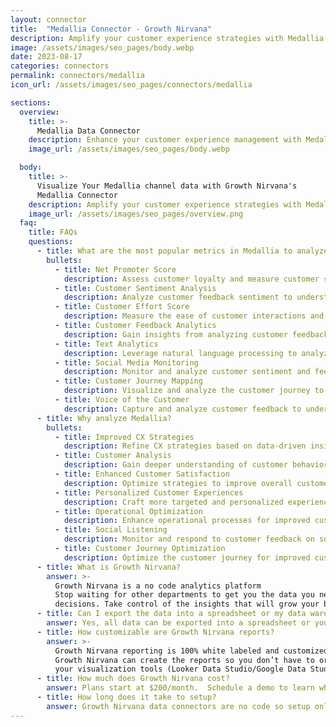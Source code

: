 ```yaml
---
layout: connector
title:  "Medallia Connector - Growth Nirvana"
description: Amplify your customer experience strategies with Medallia integration, gaining actionable insights from customer feedback analysis.
image: /assets/images/seo_pages/body.webp
date: 2023-08-17
categories: connectors
permalink: connectors/medallia
icon_url: /assets/images/seo_pages/connectors/medallia

sections:
  overview:
    title: >-
      Medallia Data Connector
    description: Enhance your customer experience management with Medallia integration. Seamlessly merge customer feedback data, unlocking insights that shape CX strategies, customer analysis, and operational excellence.
    image_url: /assets/images/seo_pages/body.webp

  body:
    title: >-
      Visualize Your Medallia channel data with Growth Nirvana's
      Medallia Connector
    description: Amplify your customer experience strategies with Medallia integration, gaining actionable insights from customer feedback analysis.
    image_url: /assets/images/seo_pages/overview.png
  faq:
    title: FAQs
    questions:
      - title: What are the most popular metrics in Medallia to analyze?
        bullets:
          - title: Net Promoter Score
            description: Assess customer loyalty and measure customer satisfaction.
          - title: Customer Sentiment Analysis
            description: Analyze customer feedback sentiment to understand customer sentiment and feedback trends.
          - title: Customer Effort Score
            description: Measure the ease of customer interactions and identify areas for improvement.
          - title: Customer Feedback Analytics
            description: Gain insights from analyzing customer feedback data to improve customer experiences.
          - title: Text Analytics
            description: Leverage natural language processing to analyze and extract insights from customer feedback text.
          - title: Social Media Monitoring
            description: Monitor and analyze customer sentiment and feedback on social media platforms.
          - title: Customer Journey Mapping
            description: Visualize and analyze the customer journey to identify pain points and improve customer experiences.
          - title: Voice of the Customer
            description: Capture and analyze customer feedback to understand customer needs and preferences.
      - title: Why analyze Medallia?
        bullets:
          - title: Improved CX Strategies
            description: Refine CX strategies based on data-driven insights.
          - title: Customer Analysis
            description: Gain deeper understanding of customer behavior and preferences.
          - title: Enhanced Customer Satisfaction
            description: Optimize strategies to improve overall customer satisfaction.
          - title: Personalized Customer Experiences
            description: Craft more targeted and personalized experiences for customers.
          - title: Operational Optimization
            description: Enhance operational processes for improved customer experiences.
          - title: Social Listening
            description: Monitor and respond to customer feedback on social media for improved customer engagement.
          - title: Customer Journey Optimization
            description: Optimize the customer journey for improved customer experiences.
      - title: What is Growth Nirvana?
        answer: >-
          Growth Nirvana is a no code analytics platform 
          Stop waiting for other departments to get you the data you need to make critical business 
          decisions. Take control of the insights that will grow your business.
      - title: Can I export the data into a spreadsheet or my data warehouse?
        answer: Yes, all data can be exported into a spreadsheet or your data warehouse (Google BigQuery, AWS, Snowflake, Azure, etc)
      - title: How customizable are Growth Nirvana reports?
        answer: >-
          Growth Nirvana reporting is 100% white labeled and customized to your specifications.
          Growth Nirvana can create the reports so you don’t have to or you can connect
          your visualization tools (Looker Data Studio/Google Data Studio, Tableau, PowerBI, etc) to Growth Nirvana.
      - title: How much does Growth Nirvana cost?
        answer: Plans start at $200/month.  Schedule a demo to learn what plan is best for you.
      - title: How long does it take to setup?
        answer: Growth Nirvana data connectors are no code so setup only requires a few clicks.
---
```

